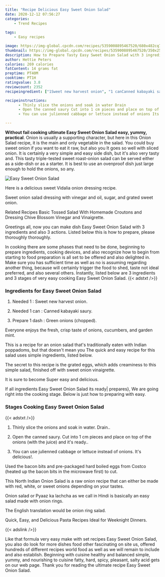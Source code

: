 ```yaml
---
title: "Recipe Delicious Easy Sweet Onion Salad"
date: 2020-12-12 07:56:27
categories:
    - Trend Recipes
    
tags:
    - Easy recipes

image: https://img-global.cpcdn.com/recipes/5359008895467520/680x482cq70/easy-sweet-onion-salad-recipe-main-photo.jpg
thumbnail: https://img-global.cpcdn.com/recipes/5359008895467520/350x250cq70/easy-sweet-onion-salad-recipe-main-photo.jpg
description: How to Prepare Tasty Easy Sweet Onion Salad with 3 ingredients and 3 stages of easy cooking.
author: Hettie Peters
calories: 269 calories
fatContent: 14 grams fat
preptime: PT40M
cooktime: PT1H
ratingvalue: 3.8
reviewcount: 2352
recipeingredient: ["1Sweet new harvest onion", "1 canCanned kabayaki saury", "1 dashGreen onions chopped"]

recipeinstructions: 
      - Thinly slice the onions and soak in water Drain 
      - Open the canned saury Cut into 1 cm pieces and place on top of the onions with the juice and its ready 
      - You can use julienned cabbage or lettuce instead of onions Its delicious

---
```




**Without fail cooking ultimate Easy Sweet Onion Salad easy, yummy, practical**. Onion is usually a supporting character, but here in this Onion Salad recipe, it is the main and only vegetable in the salad. You could buy sweet onion if you want to eat it raw, but also you It goes so well with sliced onion. It is certainly a very simple and easy side dish, but it&#39;s also very tasty and. This tasty triple-tested sweet roast-onion salad can be served either as a side-dish or as a starter. It is best to use an ovenproof dish just large enough to hold the onions, so any.


![Easy Sweet Onion Salad](https://img-global.cpcdn.com/recipes/5359008895467520/680x482cq70/easy-sweet-onion-salad-recipe-main-photo.jpg "Easy Sweet Onion Salad")



Here is a delicious sweet Vidalia onion dressing recipe.

Sweet onion salad dressing with vinegar and oil, sugar, and grated sweet onion.

Related Recipes Basic Tossed Salad With Homemade Croutons and Dressing Chive Blossom Vinegar and Vinaigrette.


Greetings all, now you can make dish Easy Sweet Onion Salad with 3 ingredients and also 3 actions. Listed below this is how to prepare, please thoroughly thoroughly.

In cooking there are some phases that need to be done, beginning to prepare ingredients, cooking devices, and also recognize how to begin from starting to food preparation is all set to be offered and also delighted in. Make sure you has sufficient time as well as no is assuming regarding another thing, because will certainly trigger the food to shed, taste not ideal preferred, and also several others. Instantly, listed below are 3 ingredients and 3 stages of very easy cooking Easy Sweet Onion Salad.
{{< adstxt />}}

### Ingredients for Easy Sweet Onion Salad


1. Needed 1 : Sweet new harvest onion.

1. Needed 1 can : Canned kabayaki saury.

1. Prepare 1 dash : Green onions (chopped).


Everyone enjoys the fresh, crisp taste of onions, cucumbers, and garden mint.

This is a recipe for an onion salad that&#39;s traditionally eaten with Indian poppadoms, but that doesn&#39;t mean you The quick and easy recipe for this salad uses simple ingredients, listed below.

The secret to this recipe is the grated eggs, which adds creaminess to this simple salad, finished off with sweet onion vinaigrette.

It is sure to become Super easy and delicious.


If all ingredients Easy Sweet Onion Salad its ready| prepares}, We are going right into the cooking stage. Below is just how to preparing with easy.

### Stages Cooking Easy Sweet Onion Salad

{{< adstxt />}}


1. Thinly slice the onions and soak in water. Drain..



1. Open the canned saury. Cut into 1 cm pieces and place on top of the onions (with the juice) and it&#39;s ready..



1. You can use julienned cabbage or lettuce instead of onions. It&#39;s delicious!.




Used the bacon bits and pre-packaged hard boiled eggs from Costco (heated up the bacon bits in the microwave first) to cut.

This North Indian Onion Salad is a raw onion recipe that can either be made with red, white, or sweet onions depending on your tastes.

Onion salad or Pyaaz ka lachcha as we call in Hindi is basically an easy salad made with onion rings.

The English translation would be onion ring salad.

Quick, Easy, and Delicious Pasta Recipes Ideal for Weeknight Dinners.


{{< adslink />}}

Like that formula very easy make with set recipes Easy Sweet Onion Salad, you also do look for more dishes food other fascinating on site us, offered hundreds of different recipes world food as well as we will remain to include and also establish. Beginning with cuisine healthy and balanced simple, yummy, and nourishing to cuisine fatty, hard, spicy, pleasant, salty acid gets on our web page. Thank you for reading the ultimate recipe Easy Sweet Onion Salad.
